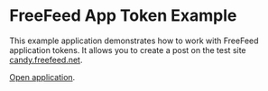 # FreeFeed App Token Example

This example application demonstrates how to work with FreeFeed
application tokens. It allows you to create a post on the test site
[candy.freefeed.net](https://candy.freefeed.net/).

[Open application](https://davidmz.github.io/app-tokens-example/).
